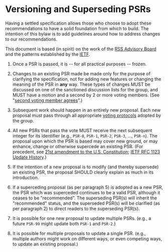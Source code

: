 # Versioning and Superseding PSRs

Having a settled specification allows those who choose to adopt these
recommendations to have a solid foundation from which to build. The intention of
this bylaw is to add guidelines around how to address changes to our
recommendations.

This document is based (in spirit) on the work of the
[RSS Advisory Board](http://www.rssboard.org/rss-2-0#roadmap) and the patterns
established by the [IETF](http://www.rfc-editor.org).

1. Once a PSR is passed, it is -- for all practical purposes -- frozen.

2. Changes to an existing PSR made be made only for the purpose of clarifying
the specification, not for adding new features or changing the meaning of the
PSR in **any** way. These types of changes MUST be discussed on one of the
sanctioned discussion lists for the group, and MUST have a motion and a second
by 2 or more voting members.
(See "[second voting member agrees](https://github.com/php-fig/fig-standards/pull/56#issuecomment-11905115)".)

3. Subsequent work should happen in an entirely new proposal. Each new proposal
must pass through all appropriate [voting protocols](001-voting-protocol.md) adopted by the group.

4. All new PSRs that pass the vote MUST receive the next subsequent integer for
its identifier (e.g., `PSR-0`, `PSR-1`, `PSR-2`, `PSR-3`, ..., `PSR-n`). The
proposal upon which the PSR is based may cover new ground, or may enhance,
change or otherwise supercede an existing PSR.
(For precedent, see [21st amendment to the U.S. Constitution](https://en.wikisource.org/wiki/Additional_amendments_to_the_United_States_Constitution#Amendment_XXI);
[IETF RFC 1123 Update History](http://www.rfc-editor.org/search/rfc_search_detail.php?rfc=1123).)

5. If the intention of a new proposal is to modify (and thereby supersede) an
existing PSR, the proposal SHOULD clearly explain as much in its introduction.

6. If a superceding proposal (as per paragraph 5) is adopted as a new PSR, the
PSR which was superceded continues to be a valid PSR, although it ceases to be
"recommended". The superseding PSR(s) will inherit the "recommended" status, and
the superseded PSR(s) will be clarified (as per paragraph 2) to direct readers
to the superseding PSR(s).

7. It is possible for one new proposal to update multiple PSRs. (e.g., a future
`PSR-99` might update both `PSR-1` and `PSR-2`.)

8. It is possible for multiple proposals to update a single PSR. (e.g., multiple
authors might work on different ways, or even competing ways, to update an
existing proposal.)
